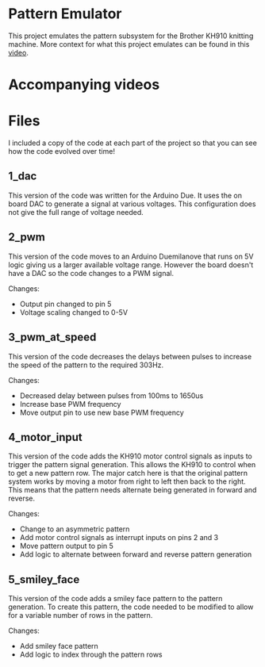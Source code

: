 # Pattern Emulator
This project emulates the pattern subsystem for the Brother KH910 knitting machine. More context for what this project emulates can be found in this [video](https://youtu.be/gdRmH8IVRM4). 

# Accompanying videos
<!-- TODO: Add link to video -->

# Files
I included a copy of the code at each part of the project so that you can see how the code evolved over time!

## 1_dac
This version of the code was written for the Arduino Due. It uses the on board DAC to generate a signal at various voltages. This configuration does not give the full range of voltage needed.

## 2_pwm
This version of the code moves to an Arduino Duemilanove that runs on 5V logic giving us a larger available voltage range. However the board doesn't have a DAC so the code changes to a PWM signal. 

Changes: 
* Output pin changed to pin 5
* Voltage scaling changed to 0-5V

## 3_pwm_at_speed
This version of the code decreases the delays between pulses to increase the speed of the pattern to the required 303Hz.

Changes:
* Decreased delay between pulses from 100ms to 1650us
* Increase base PWM frequency
* Move output pin to use new base PWM frequency

## 4_motor_input
This version of the code adds the KH910 motor control signals as inputs to trigger the pattern signal generation. This allows the KH910 to control when to get a new pattern row. The major catch here is that the original pattern system works by moving a motor from right to left then back to the right. This means that the pattern needs alternate being generated in forward and reverse.

Changes:
* Change to an asymmetric pattern
* Add motor control signals as interrupt inputs on pins 2 and 3
* Move pattern output to pin 5
* Add logic to alternate between forward and reverse pattern generation

## 5_smiley_face
This version of the code adds a smiley face pattern to the pattern generation. To create this pattern, the code needed to be modified to allow for a variable number of rows in the pattern. 

Changes:
* Add smiley face pattern
* Add logic to index through the pattern rows